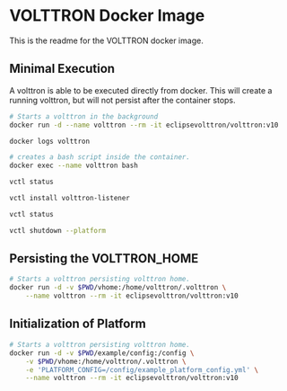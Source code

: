 # VOLTTRON Docker Image

This is the readme for the VOLTTRON docker image. 


## Minimal Execution

A volttron is able to be executed directly from docker.  This will create a running volttron, but will not
persist after the container stops.

```bash
# Starts a volttron in the background
docker run -d --name volttron --rm -it eclipsevolttron/volttron:v10
```

```bash
docker logs volttron
```

```bash
# creates a bash script inside the container.
docker exec --name volttron bash

vctl status

vctl install volttron-listener

vctl status

vctl shutdown --platform
```

## Persisting the VOLTTRON_HOME 

```bash
# Starts a volttron persisting volttron home.
docker run -d -v $PWD/vhome:/home/volttron/.volttron \
    --name volttron --rm -it eclipsevolttron/volttron:v10
```

## Initialization of Platform

```bash
# Starts a volttron persisting volttron home.
docker run -d -v $PWD/example/config:/config \
    -v $PWD/vhome:/home/volttron/.volttron \
    -e 'PLATFORM_CONFIG=/config/example_platform_config.yml' \
    --name volttron --rm -it eclipsevolttron/volttron:v10
```
